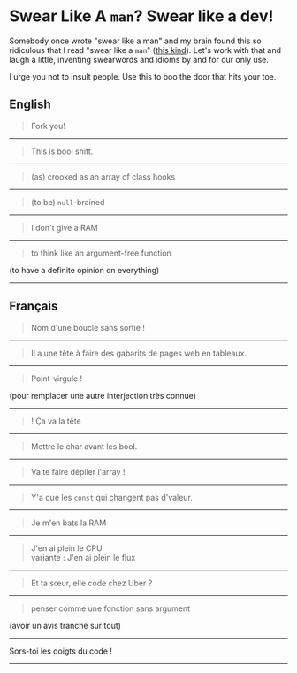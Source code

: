 # Swear Like A `man`? Swear like a dev!

Somebody once wrote "swear like a man" and my brain found this so ridiculous that I read "swear like a `man`" ([this kind](https://en.wikipedia.org/wiki/Man_page)). Let's work with that and laugh a little, inventing swearwords and idioms by and for our only use.

I urge you not to insult people. Use this to boo the door that hits your toe.

## English

> Fork you!

---

> This is bool shift.

---

> (as) crooked as an array of class hooks

---

> (to be) `null`-brained

---

> I don't give a RAM

---

> to think like an argument-free function

(to have a definite opinion on everything)

---

## Français

> Nom d'une boucle sans sortie !

---

> Il a une tête à faire des gabarits de pages web en tableaux.

---

> Point-virgule ! 

(pour remplacer une autre interjection très connue)

---

> ! Ça va la tête

---

> Mettre le char avant les bool.

---

> Va te faire dépiler l'array !

---

> Y'a que les `const` qui changent pas d'valeur.

---

> Je m'en bats la RAM

---

> J'en ai plein le CPU  
> variante : J'en ai plein le flux

---

> Et ta sœur, elle code chez Uber ?

---

> penser comme une fonction sans argument

(avoir un avis tranché sur tout)

---

Sors-toi les doigts du code !

---
